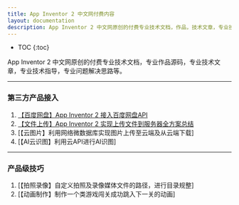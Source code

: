 ```yaml
---
title: App Inventor 2 中文网付费内容
layout: documentation
description: App Inventor 2 中文网原创的付费专业技术文档，作品，技术文章，专业技术指导，问题解决思路等。
---
```


* TOC
{:toc}

App Inventor 2 中文网原创的付费专业技术文档，专业作品源码，专业技术文章，专业技术指导，专业问题解决思路等。

***
### 第三方产品接入

1. [【百度网盘】App Inventor 2 接入百度网盘API](pan.html)
1. [【文件上传】App Inventor 2 实现上传文件到服务器全方案总结](file_upload.html)
1. [【云图片】利用网络微数据库实现图片上传至云端及从云端下载]
1. [【AI云识图】利用云API进行AI识图]

***
### 产品级技巧

1. [【拍照录像】自定义拍照及录像媒体文件的路径，进行目录规整]
1. [【动画制作】制作一个类游戏闯关成功跳入下一关的动画]
